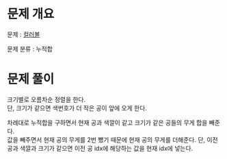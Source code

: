 # 문제 개요

문제 : [컬러볼](https://www.acmicpc.net/problem/10800)

문제 분류 : 누적합

# 문제 풀이

크기별로 오름차순 정렬을 한다.  
단, 크기가 같으면 색번호가 더 작은 공이 앞에 오게 한다.

차례대로 누적합을 구하면서 현재 공과 색깔이 같고 크기가 같은 공들의 무게 합을 빼준다.  
값을 빼주면서 현재 공의 무게를 2번 뺐기 때문에 현재 공의 무게를 더해준다.
단, 이전 공과 색깔과 크기가 같으면 이전 공 idx에 해당하는 값을 현재 idx에 넣는다.
